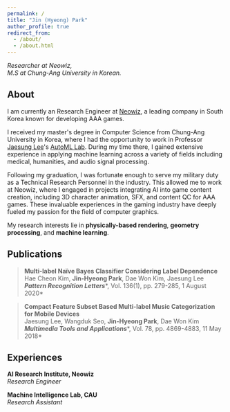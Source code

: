 ```yaml
---
permalink: /
title: "Jin (Hyeong) Park"
author_profile: true
redirect_from: 
  - /about/
  - /about.html
---
```

*Researcher at Neowiz,*  
*M.S at Chung-Ang University in Korean.*

About
---
I am currently an Research Engineer at [Neowiz](https://www.neowiz.com/), a leading company in South Korea known for developing AAA games.

I received my master's degree in Computer Science from Chung-Ang University in Korea, where I had the opportunity to work in Professor [Jaesung Lee](https://scholar.google.co.kr/citations?user=WgfyWHkAAAAJ&hl=ko)'s [AutoML Lab](http://ml.cau.ac.kr/). During my time there, I gained extensive experience in applying machine learning across a variety of fields including medical, humanities, and audio signal processing.

Following my graduation, I was fortunate enough to serve my military duty as a Technical Research Personnel in the industry. This allowed me to work at Neowiz, where I engaged in projects integrating AI into game content creation, including 3D character animation, SFX, and content QC for AAA games. These invaluable experiences in the gaming industry have deeply fueled my passion for the field of computer graphics.

My research interests lie in **physically-based rendering**, **geometry processing**, and **machine learning**.

Publications
---
> **Multi-label Naïve Bayes Classifier Considering Label Dependence**  
> Hae Cheon Kim, **Jin-Hyeong Park**, Dae Won Kim, Jaesung Lee  
> ***Pattern Recognition Letters****, Vol. 136(1), pp. 279-285, 1 August 2020*  

> **Compact Feature Subset Based Multi-label Music Categorization for Mobile Devices**  
> Jaesung Lee, Wangduk Seo, **Jin-Hyeong Park**, Dae Won Kim    
> ***Multimedia Tools and Applications****, Vol. 78, pp. 4869-4883, 11 May 2018*  

Experiences
---
**AI Research Institute, Neowiz**  
*Research Engineer*

**Machine Intelligence Lab, CAU**  
*Research Assistant*
